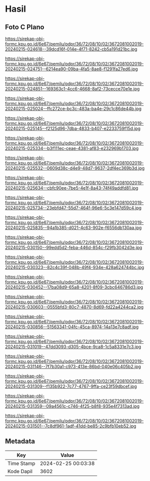 # Hasil

## Foto C Plano

https://sirekap-obj-formc.kpu.go.id/6e67/pemilu/pdpr/36/72/08/10/02/3672081002019-20240215-024618--39dcd16f-014e-4f71-8242-cb5a191d21bc.jpg

https://sirekap-obj-formc.kpu.go.id/6e67/pemilu/pdpr/36/72/08/10/02/3672081002019-20240215-024751--6214ea90-09ba-4fa5-8ae8-f1291fa27ed6.jpg

https://sirekap-obj-formc.kpu.go.id/6e67/pemilu/pdpr/36/72/08/10/02/3672081002019-20240215-024851--169363c1-4cc6-4668-8af2-73cecce70e1e.jpg

https://sirekap-obj-formc.kpu.go.id/6e67/pemilu/pdpr/36/72/08/10/02/3672081002019-20240215-025024--ffc272ce-bc3c-483a-ba4e-29c1c86de44b.jpg

https://sirekap-obj-formc.kpu.go.id/6e67/pemilu/pdpr/36/72/08/10/02/3672081002019-20240215-025145--f2125d96-7dba-4833-b407-e2233759f15d.jpg

https://sirekap-obj-formc.kpu.go.id/6e67/pemilu/pdpr/36/72/08/10/02/3672081002019-20240215-025334--b3f111ec-ceae-4381-af83-e232969b1703.jpg

https://sirekap-obj-formc.kpu.go.id/6e67/pemilu/pdpr/36/72/08/10/02/3672081002019-20240215-025532--0609d38c-d4e9-48d7-9637-2df4ec369b3d.jpg

https://sirekap-obj-formc.kpu.go.id/6e67/pemilu/pdpr/36/72/08/10/02/3672081002019-20240215-025634--cbfc90ee-7be5-4e1f-8a43-74f49addfd81.jpg

https://sirekap-obj-formc.kpu.go.id/6e67/pemilu/pdpr/36/72/08/10/02/3672081002019-20240215-025734--23ebfd47-55d7-464f-96e6-5c3e147d59c4.jpg

https://sirekap-obj-formc.kpu.go.id/6e67/pemilu/pdpr/36/72/08/10/02/3672081002019-20240215-025835--94a1b385-d021-4c63-902e-f6556db130aa.jpg

https://sirekap-obj-formc.kpu.go.id/6e67/pemilu/pdpr/36/72/08/10/02/3672081002019-20240215-030150--99edd5d2-feba-446d-854c-f29fb3042d3e.jpg

https://sirekap-obj-formc.kpu.go.id/6e67/pemilu/pdpr/36/72/08/10/02/3672081002019-20240215-030323--82c4c39f-048b-49f4-934e-428a624744bc.jpg

https://sirekap-obj-formc.kpu.go.id/6e67/pemilu/pdpr/36/72/08/10/02/3672081002019-20240215-030452--17ba08d9-65a8-4201-8f09-3cbc646786d3.jpg

https://sirekap-obj-formc.kpu.go.id/6e67/pemilu/pdpr/36/72/08/10/02/3672081002019-20240215-030603--0555bfd3-80c7-4870-8d69-fd22a4244ca2.jpg

https://sirekap-obj-formc.kpu.go.id/6e67/pemilu/pdpr/36/72/08/10/02/3672081002019-20240215-030856--51563341-04fc-45ca-8974-14a13e7c8adf.jpg

https://sirekap-obj-formc.kpu.go.id/6e67/pemilu/pdpr/36/72/08/10/02/3672081002019-20240215-031019--47dd3093-d305-4bce-9ca8-1c5a8331e7c3.jpg

https://sirekap-obj-formc.kpu.go.id/6e67/pemilu/pdpr/36/72/08/10/02/3672081002019-20240215-031146--7f7b30a1-c973-413e-86bd-040e06c405b2.jpg

https://sirekap-obj-formc.kpu.go.id/6e67/pemilu/pdpr/36/72/08/10/02/3672081002019-20240215-031309--f135b922-7c77-4767-9ffa-ce23f59dbcef.jpg

https://sirekap-obj-formc.kpu.go.id/6e67/pemilu/pdpr/36/72/08/10/02/3672081002019-20240215-031359--09a4561c-c746-4f25-b8f8-935e4f7313ad.jpg

https://sirekap-obj-formc.kpu.go.id/6e67/pemilu/pdpr/36/72/08/10/02/3672081002019-20240215-031501--7c8df961-1adf-41dd-be85-2c9bfb10eb52.jpg


## Metadata

| Key        | Value               |
| ---------- | ------------------- |
| Time Stamp | 2024-02-25 00:03:38 |
| Kode Dapil | 3602                |



